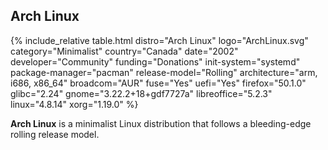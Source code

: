 ## Arch Linux

{% include_relative table.html distro="Arch Linux" logo="ArchLinux.svg" category="Minimalist" country="Canada" date="2002" developer="Community" funding="Donations" init-system="systemd" package-manager="pacman" release-model="Rolling" architecture="arm, i686, x86_64" broadcom="AUR" fuse="Yes" uefi="Yes" firefox="50.1.0" glibc="2.24" gnome="3.22.2+18+gdf7727a" libreoffice="5.2.3" linux="4.8.14" xorg="1.19.0" %}

**Arch Linux** is a minimalist Linux distribution that follows a bleeding-edge rolling release model.
